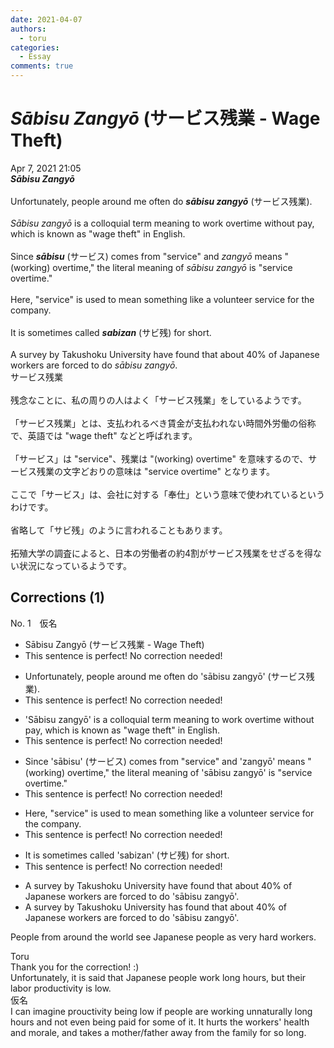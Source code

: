 ```yaml
---
date: 2021-04-07
authors:
  - toru
categories:
  - Essay
comments: true
---
```


# <strong><em>Sābisu Zangyō</strong></em> (サービス残業 - Wage Theft)
<div class="date">Apr 7, 2021 21:05</div>
<div id="post"><div id="body_show_ori">
<strong><em>Sābisu Zangyō</strong></em><br/><br/>Unfortunately, people around me often do <strong><em>sābisu zangyō</em></strong> (サービス残業).<br/><br/><em>Sābisu zangyō</em> is a colloquial term meaning to work overtime without pay, which is known as "wage theft" in English.<br/><br/>Since <strong><em>sābisu</em></strong> (サービス) comes from "service" and <em>zangyō</em> means "(working) overtime," the literal meaning of <em>sābisu zangyō</em> is "service overtime."<br/><br/>Here, "service" is used to mean something like a volunteer service for the company.<br/><br/>It is sometimes called <strong><em>sabizan</em></strong> (サビ残) for short.<br/><br/>A survey by Takushoku University have found that about 40% of Japanese workers are forced to do <em>sābisu zangyō</em>.
</div></div>

<!-- more -->

<div id="post_ja"><div id="body_show_mo">
サービス残業<br/><br/>残念なことに、私の周りの人はよく「サービス残業」をしているようです。<br/><br/>「サービス残業」とは、支払われるべき賃金が支払われない時間外労働の俗称で、英語では "wage theft" などと呼ばれます。<br/><br/>「サービス」は "service"、残業は "(working) overtime" を意味するので、サービス残業の文字どおりの意味は "service overtime" となります。<br/><br/>ここで「サービス」は、会社に対する「奉仕」という意味で使われているというわけです。<br/><br/>省略して「サビ残」のように言われることもあります。<br/><br/>拓殖大学の調査によると、日本の労働者の約4割がサービス残業をせざるを得ない状況になっているようです。
</div></div>

## Corrections (1)
<div id="block"><div class="first_name"> No. 1　<span class="just_name">仮名</span></div><div id="block2">
<ul class="correction_field">
<li class="incorrect">Sābisu Zangyō (サービス残業 - Wage Theft)</li>
<li class="corrected perfect">This sentence is perfect! No correction needed!</li>
</ul>
<ul class="correction_field">
<li class="incorrect">Unfortunately, people around me often do 'sābisu zangyō' (サービス残業).</li>
<li class="corrected perfect">This sentence is perfect! No correction needed!</li>
</ul>
<ul class="correction_field">
<li class="incorrect">'Sābisu zangyō' is a colloquial term meaning to work overtime without pay, which is known as "wage theft" in English.</li>
<li class="corrected perfect">This sentence is perfect! No correction needed!</li>
</ul>
<ul class="correction_field">
<li class="incorrect">Since 'sābisu' (サービス) comes from "service" and 'zangyō' means "(working) overtime," the literal meaning of 'sābisu zangyō' is "service overtime."</li>
<li class="corrected perfect">This sentence is perfect! No correction needed!</li>
</ul>
<ul class="correction_field">
<li class="incorrect">Here, "service" is used to mean something like a volunteer service for the company.</li>
<li class="corrected perfect">This sentence is perfect! No correction needed!</li>
</ul>
<ul class="correction_field">
<li class="incorrect">It is sometimes called 'sabizan' (サビ残) for short.</li>
<li class="corrected perfect">This sentence is perfect! No correction needed!</li>
</ul>
<ul class="correction_field">
<li class="incorrect">A survey by Takushoku University have found that about 40% of Japanese workers are forced to do 'sābisu zangyō'.</li>
<li class="corrected correct">
A survey by Takushoku University <span class="f_blue">has</span> found that about 40% of Japanese workers are forced to do 'sābisu zangyō'.
</li>
</ul>
<p class="comment_small">
 People from around the world see Japanese people as very hard workers.
</p>

</div><div class="name"><span class="just_name">Toru</span><br>
Thank you for the correction! :)<br/>Unfortunately, it is said that Japanese people work long hours, but their labor productivity is low.
</div>
<div class="name"><span class="just_name">仮名</span><br>
I can imagine prouctivity being low if people are working unnaturally long hours and not even being paid for some of it. It hurts the workers' health and morale, and takes a mother/father away from the family for so long.
</div>
</div>
